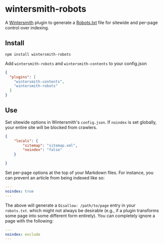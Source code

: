 # wintersmith-robots

A [Wintersmith](https://github.com/jnordberg/wintersmith) plugin to generate a [Robots.txt](http://www.robotstxt.org) file for sitewide and per-page control over indexing.

## Install

```
npm install wintersmith-robots
```

Add `wintersmith-robots` and `wintersmith-contents` to your config.json

```json
{
  "plugins": [
    "wintersmith-contents",
    "wintersmith-robots"
  ]
}
```


## Use

Set sitewide options in Wintersmith's `config.json`. If `noindex` is set globally, your entire site will be blocked from crawlers.

```json
{
    "locals": {
        "sitemap": "sitemap.xml",
        "noindex": "false"
    }

}
```

Set per-page options at the top of your Markdown files. For instance, you can prevent an article from being indexed like so:

```yaml
---
noindex: true
---
```

The above will generate a `Disallow: /path/to/page` entry in your `robots.txt`. which might not always be desirable (e.g., if a plugin transforms some page into some different form entirely).  You can completely ignore a page with the following:

```yaml
---
noindex: exclude
---
```
